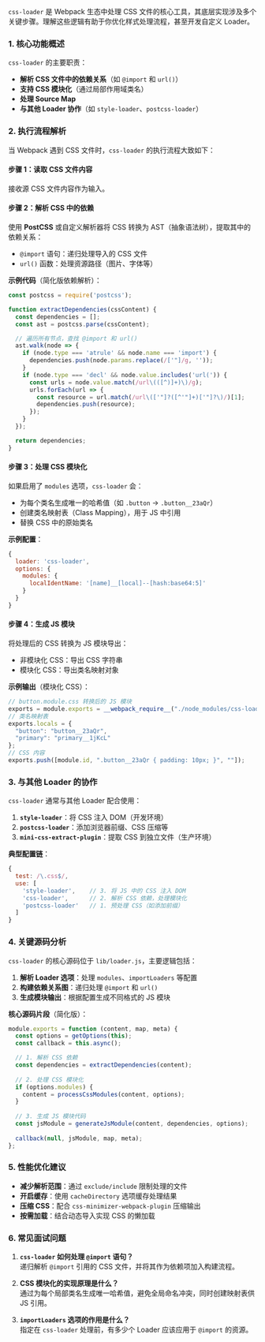 `css-loader` 是 Webpack 生态中处理 CSS 文件的核心工具，其底层实现涉及多个关键步骤。理解这些逻辑有助于你优化样式处理流程，甚至开发自定义 Loader。


### **1. 核心功能概述**
`css-loader` 的主要职责：
- **解析 CSS 文件中的依赖关系**（如 `@import` 和 `url()`）
- **支持 CSS 模块化**（通过局部作用域类名）
- **处理 Source Map**
- **与其他 Loader 协作**（如 `style-loader`、`postcss-loader`）


### **2. 执行流程解析**
当 Webpack 遇到 CSS 文件时，`css-loader` 的执行流程大致如下：

#### **步骤 1：读取 CSS 文件内容**
接收源 CSS 文件内容作为输入。

#### **步骤 2：解析 CSS 中的依赖**
使用 **PostCSS** 或自定义解析器将 CSS 转换为 AST（抽象语法树），提取其中的依赖关系：
- `@import` 语句：递归处理导入的 CSS 文件
- `url()` 函数：处理资源路径（图片、字体等）

**示例代码**（简化版依赖解析）：
```javascript
const postcss = require('postcss');

function extractDependencies(cssContent) {
  const dependencies = [];
  const ast = postcss.parse(cssContent);

  // 遍历所有节点，查找 @import 和 url()
  ast.walk(node => {
    if (node.type === 'atrule' && node.name === 'import') {
      dependencies.push(node.params.replace(/['"]/g, ''));
    }
    if (node.type === 'decl' && node.value.includes('url(')) {
      const urls = node.value.match(/url\(([^)]+)\)/g);
      urls.forEach(url => {
        const resource = url.match(/url\(['"]?([^'"]+)['"]?\)/)[1];
        dependencies.push(resource);
      });
    }
  });

  return dependencies;
}
```

#### **步骤 3：处理 CSS 模块化**
如果启用了 `modules` 选项，`css-loader` 会：
- 为每个类名生成唯一的哈希值（如 `.button` → `.button__23aQr`）
- 创建类名映射表（Class Mapping），用于 JS 中引用
- 替换 CSS 中的原始类名

**示例配置**：
```javascript
{
  loader: 'css-loader',
  options: {
    modules: {
      localIdentName: '[name]__[local]--[hash:base64:5]'
    }
  }
}
```

#### **步骤 4：生成 JS 模块**
将处理后的 CSS 转换为 JS 模块导出：
- 非模块化 CSS：导出 CSS 字符串
- 模块化 CSS：导出类名映射对象

**示例输出**（模块化 CSS）：
```javascript
// button.module.css 转换后的 JS 模块
exports = module.exports = __webpack_require__("./node_modules/css-loader/dist/runtime/api.js")(false);
// 类名映射表
exports.locals = {
  "button": "button__23aQr",
  "primary": "primary__1jKcL"
};
// CSS 内容
exports.push([module.id, ".button__23aQr { padding: 10px; }", ""]);
```


### **3. 与其他 Loader 的协作**
`css-loader` 通常与其他 Loader 配合使用：
1. **`style-loader`**：将 CSS 注入 DOM（开发环境）
2. **`postcss-loader`**：添加浏览器前缀、CSS 压缩等
3. **`mini-css-extract-plugin`**：提取 CSS 到独立文件（生产环境）

**典型配置链**：
```javascript
{
  test: /\.css$/,
  use: [
    'style-loader',    // 3. 将 JS 中的 CSS 注入 DOM
    'css-loader',      // 2. 解析 CSS 依赖，处理模块化
    'postcss-loader'   // 1. 预处理 CSS（如添加前缀）
  ]
}
```


### **4. 关键源码分析**
`css-loader` 的核心源码位于 `lib/loader.js`，主要逻辑包括：
1. **解析 Loader 选项**：处理 `modules`、`importLoaders` 等配置
2. **构建依赖关系图**：递归处理 `@import` 和 `url()`
3. **生成模块输出**：根据配置生成不同格式的 JS 模块

**核心源码片段**（简化版）：
```javascript
module.exports = function (content, map, meta) {
  const options = getOptions(this);
  const callback = this.async();

  // 1. 解析 CSS 依赖
  const dependencies = extractDependencies(content);
  
  // 2. 处理 CSS 模块化
  if (options.modules) {
    content = processCssModules(content, options);
  }
  
  // 3. 生成 JS 模块代码
  const jsModule = generateJsModule(content, dependencies, options);
  
  callback(null, jsModule, map, meta);
};
```


### **5. 性能优化建议**
- **减少解析范围**：通过 `exclude/include` 限制处理的文件
- **开启缓存**：使用 `cacheDirectory` 选项缓存处理结果
- **压缩 CSS**：配合 `css-minimizer-webpack-plugin` 压缩输出
- **按需加载**：结合动态导入实现 CSS 的懒加载


### **6. 常见面试问题**
1. **`css-loader` 如何处理 `@import` 语句？**  
   递归解析 `@import` 引用的 CSS 文件，并将其作为依赖项加入构建流程。

2. **CSS 模块化的实现原理是什么？**  
   通过为每个局部类名生成唯一哈希值，避免全局命名冲突，同时创建映射表供 JS 引用。

3. **`importLoaders` 选项的作用是什么？**  
   指定在 `css-loader` 处理前，有多少个 Loader 应该应用于 `@import` 的资源。
